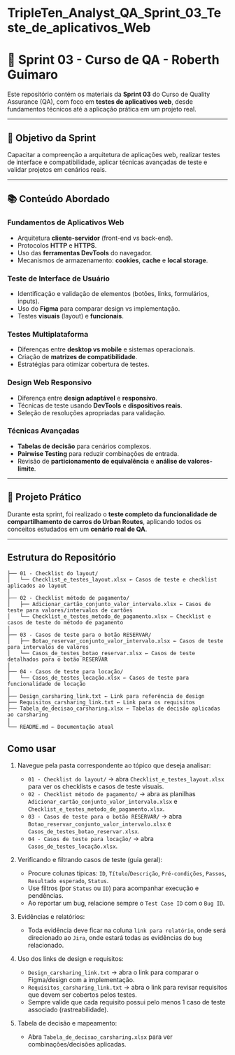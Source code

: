 # TripleTen_Analyst_QA_Sprint_03_Teste_de_aplicativos_Web

# 📌 Sprint 03 - Curso de QA - Roberth Guimaro

Este repositório contém os materiais da **Sprint 03** do Curso de Quality Assurance (QA), com foco em **testes de aplicativos web**, desde fundamentos técnicos até a aplicação prática em um projeto real.  

---

## 🎯 Objetivo da Sprint  
Capacitar a compreenção a arquitetura de aplicações web, realizar testes de interface e compatibilidade, aplicar técnicas avançadas de teste e validar projetos em cenários reais.  

---

## 📚 Conteúdo Abordado  

### Fundamentos de Aplicativos Web  
- Arquitetura **cliente-servidor** (front-end vs back-end).  
- Protocolos **HTTP** e **HTTPS**.  
- Uso das **ferramentas DevTools** do navegador.  
- Mecanismos de armazenamento: **cookies**, **cache** e **local storage**.  

### Teste de Interface de Usuário  
- Identificação e validação de elementos (botões, links, formulários, inputs).  
- Uso do **Figma** para comparar design vs implementação.  
- Testes **visuais** (layout) e **funcionais**.  

### Testes Multiplataforma  
- Diferenças entre **desktop vs mobile** e sistemas operacionais.  
- Criação de **matrizes de compatibilidade**.  
- Estratégias para otimizar cobertura de testes.  

### Design Web Responsivo  
- Diferença entre **design adaptável** e **responsivo**.  
- Técnicas de teste usando **DevTools** e **dispositivos reais**.  
- Seleção de resoluções apropriadas para validação.  

### Técnicas Avançadas  
- **Tabelas de decisão** para cenários complexos.  
- **Pairwise Testing** para reduzir combinações de entrada.  
- Revisão de **particionamento de equivalência** e **análise de valores-limite**.  

---

## 🧪 Projeto Prático  
Durante esta sprint, foi realizado o **teste completo da funcionalidade de compartilhamento de carros do Urban Routes**, aplicando todos os conceitos estudados em um **cenário real de QA**.  

---

## Estrutura do Repositório

```/
├── 01 - Checklist do layout/
│   └── Checklist_e_testes_layout.xlsx ← Casos de teste e checklist aplicados ao layout
│
├── 02 - Checklist método de pagamento/
│   ├── Adicionar_cartão_conjunto_valor_intervalo.xlsx ← Casos de teste para valores/intervalos de cartões
│   └── Checklist_e_testes_metodo_de_pagamento.xlsx ← Checklist e casos de teste do método de pagamento
│
├── 03 - Casos de teste para o botão RESERVAR/
│   ├── Botao_reservar_conjunto_valor_intervalo.xlsx ← Casos de teste para intervalos de valores
│   └── Casos_de_testes_botao_reservar.xlsx ← Casos de teste detalhados para o botão RESERVAR
│
├── 04 - Casos de teste para locação/
│   └── Casos_de_testes_locação.xlsx ← Casos de teste para funcionalidade de locação
│
├── Design_carsharing_link.txt ← Link para referência de design
├── Requisitos_carsharing_link.txt ← Link para os requisitos
├── Tabela_de_decisao_carsharing.xlsx ← Tabelas de decisão aplicadas ao carsharing
│
└── README.md ← Documentação atual
```

## Como usar

1. Navegue pela pasta correspondente ao tópico que deseja analisar:
   - `01 - Checklist do layout/` → abra `Checklist_e_testes_layout.xlsx` para ver os checklists e casos de teste visuais.
   - `02 - Checklist método de pagamento/` → abra as planilhas `Adicionar_cartão_conjunto_valor_intervalo.xlsx` e `Checklist_e_testes_metodo_de_pagamento.xlsx`.
   - `03 - Casos de teste para o botão RESERVAR/` → abra `Botao_reservar_conjunto_valor_intervalo.xlsx` e `Casos_de_testes_botao_reservar.xlsx`.
   - `04 - Casos de teste para locação/` → abra `Casos_de_testes_locação.xlsx`.

2. Verificando e filtrando casos de teste (guia geral):
   - Procure colunas típicas: `ID`, `Título`/`Descrição`, `Pré-condições`, `Passos`, `Resultado esperado`, `Status`.
   - Use filtros (por `Status` ou `ID`) para acompanhar execução e pendências.
   - Ao reportar um bug, relacione sempre o `Test Case ID` com o `Bug ID`.

3. Evidências e relatórios:
   - Toda evidência deve ficar na coluna `link para relatório`, onde será direcionado ao `Jira`, onde estará todas as evidências do `bug` relacionado.

4. Uso dos links de design e requisitos:
   - `Design_carsharing_link.txt` → abra o link para comparar o Figma/design com a implementação.
   - `Requisitos_carsharing_link.txt` → abra o link para revisar requisitos que devem ser cobertos pelos testes.
   - Sempre valide que cada requisito possui pelo menos 1 caso de teste associado (rastreabilidade).

5. Tabela de decisão e mapeamento:
   - Abra `Tabela_de_decisao_carsharing.xlsx` para ver combinações/decisões aplicadas.
